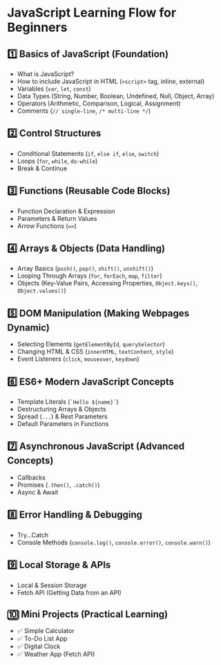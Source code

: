 # JavaScript Learning Flow for Beginners

## 1️⃣ Basics of JavaScript (Foundation)
- What is JavaScript?
- How to include JavaScript in HTML (`<script>` tag, inline, external)
- Variables (`var`, `let`, `const`)
- Data Types (String, Number, Boolean, Undefined, Null, Object, Array)
- Operators (Arithmetic, Comparison, Logical, Assignment)
- Comments (`// single-line`, `/* multi-line */`)

## 2️⃣ Control Structures
- Conditional Statements (`if`, `else if`, `else`, `switch`)
- Loops (`for`, `while`, `do-while`)
- Break & Continue

## 3️⃣ Functions (Reusable Code Blocks)
- Function Declaration & Expression
- Parameters & Return Values
- Arrow Functions (`=>`)

## 4️⃣ Arrays & Objects (Data Handling)
- Array Basics (`push()`, `pop()`, `shift()`, `unshift()`)
- Looping Through Arrays (`for`, `forEach`, `map`, `filter`)
- Objects (Key-Value Pairs, Accessing Properties, `Object.keys()`, `Object.values()`)

## 5️⃣ DOM Manipulation (Making Webpages Dynamic)
- Selecting Elements (`getElementById`, `querySelector`)
- Changing HTML & CSS (`innerHTML`, `textContent`, `style`)
- Event Listeners (`click`, `mouseover`, `keydown`)

## 6️⃣ ES6+ Modern JavaScript Concepts
- Template Literals (`` `Hello ${name}` ``)
- Destructuring Arrays & Objects
- Spread (`...`) & Rest Parameters
- Default Parameters in Functions

## 7️⃣ Asynchronous JavaScript (Advanced Concepts)
- Callbacks
- Promises (`.then()`, `.catch()`)
- Async & Await

## 8️⃣ Error Handling & Debugging
- Try...Catch
- Console Methods (`console.log()`, `console.error()`, `console.warn()`)

## 9️⃣ Local Storage & APIs
- Local & Session Storage
- Fetch API (Getting Data from an API)

## 🔟 Mini Projects (Practical Learning)
- ✅ Simple Calculator
- ✅ To-Do List App
- ✅ Digital Clock
- ✅ Weather App (Fetch API)
